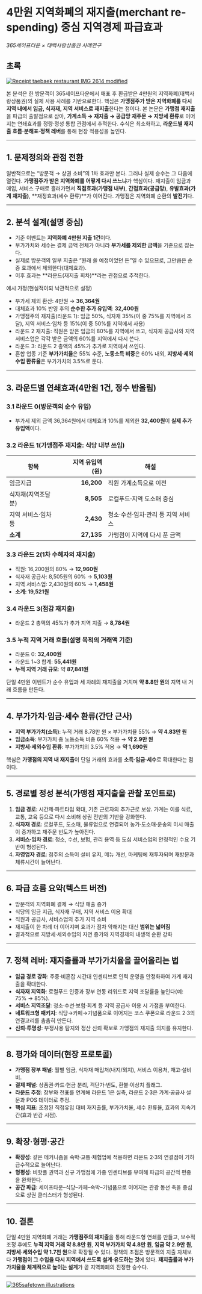 # 4만원 지역화폐의 **재지출(merchant re-spending)** 중심 지역경제 파급효과  
_365세이프타운 × 태백사랑상품권 사례연구_

## 초록
[![Receipt taebaek restaurant IMG 2614 modified](https://upload.wikimedia.org/wikipedia/commons/thumb/7/76/Receipt_taebaek_restaurant_IMG_2614_modified.jpg/256px-Receipt_taebaek_restaurant_IMG_2614_modified.jpg?20251006021724 "이태리집(태백시 소재), Public domain, via Wikimedia Commons")](https://commons.wikimedia.org/wiki/File:Receipt_taebaek_restaurant_IMG_2614_modified.jpg)

본 분석은 한 방문객이 365세이프타운에서 매표 후 환급받은 4만원의 지역화폐(태백사랑상품권)의 실제 사용 사례를 기반으로한다. 핵심은 **가맹점주가 받은 지역화폐를 다시 지역 내에서 임금, 식자재, 지역 서비스로 재지출**한다는 점이다. 본 논문은 **가맹점 재지출**을 파급의 출발점으로 삼아, **가계소득 → 재지출 → 공급망 재주문 → 지방세 환류**로 이어지는 연쇄효과를 정량·정성 통합 관점에서 추적한다. 수식은 최소화하고, **라운드별 재지출 흐름·분해표·정책 레버**를 통해 현장 적용성을 높인다.

---

## 1. 문제정의와 관점 전환
일반적으로는 “방문객 → 상권 소비”의 1차 효과만 본다. 그러나 실제 승수는 그 다음에 열린다. **가맹점주가 받은 지역화폐를 어떻게 다시 쓰느냐**가 핵심이다. 재지출이 임금과 매입, 서비스 구매로 흘러가면서 **직접효과(가맹점 내부)**, **간접효과(공급망)**, **유발효과(가계 재지출)**, **재정효과(세수 환류)**가 이어진다. 가맹점은 지역화폐 순환의 **발전기**다.

---

## 2. 분석 설계(설명 중심)
- 기준 이벤트는 **지역화폐 4만원 지출 1건**이다.  
- 부가가치와 세수는 결제 금액 전체가 아니라 **부가세를 제외한 금액**을 기준으로 잡는다.  
- 실제로 방문객의 일부 지출은 “원래 쓸 예정이었던 돈”일 수 있으므로, 그만큼은 순증 효과에서 제외한다(대체효과).  
- 이후 효과는 **라운드(재지출 회차)**라는 관점으로 추적한다.

예시 가정(현실적이되 낙관적으로 설정)
- 부가세 제외 환산: 4만원 → **36,364원**  
- 대체효과 10% 반영 후의 **순수한 추가 유입액**: **32,400원**  
- 가맹점주의 재지출(라운드 1): 임금 50%, 식자재 35%(이 중 75%를 지역에서 조달), 지역 서비스·임차 등 15%(이 중 50%를 지역에서 사용)  
- 라운드 2 재지출: 직원은 받은 임금의 80%를 지역에서 쓰고, 식자재 공급사와 지역 서비스업은 각각 받은 금액의 60%를 지역에서 다시 쓴다.  
- 라운드 3: 라운드 2 총액의 45%가 추가로 지역에서 쓰인다.  
- 혼합 업종 기준 **부가가치율**은 55% 수준, **노동소득 비중**은 60% 내외, **지방세·세외수입 환류율**은 부가가치의 3.5%로 둔다.

---

## 3. 라운드별 연쇄효과(4만원 1건, 정수 반올림)
### 3.1 라운드 0(방문객의 순수 유입)
- 부가세 제외 금액 36,364원에서 대체효과 10%를 제외한 **32,400원**이 **실제 추가 유입액**이다.

### 3.2 라운드 1(가맹점주 재지출: 식당 내부 쓰임)
| 항목 | 지역 유입액(원) | 해설 |
|---|---:|---|
| 임금지급 | **16,200** | 직원 가계소득으로 이전 |
| 식자재(지역조달분) | **8,505** | 로컬푸드·지역 도소매 중심 |
| 지역 서비스·임차 등 | **2,430** | 청소·수선·임차·관리 등 지역 서비스 |
| **소계** | **27,135** | 가맹점이 지역에 다시 푼 금액 |

### 3.3 라운드 2(1차 수혜자의 재지출)
- 직원: 16,200원의 80% → **12,960원**  
- 식자재 공급사: 8,505원의 60% → **5,103원**  
- 지역 서비스업: 2,430원의 60% → **1,458원**  
- **소계: 19,521원**

### 3.4 라운드 3(점감 재지출)
- 라운드 2 총액의 45%가 추가 지역 지출 → **8,784원**

### 3.5 누적 지역 거래 흐름(설명 목적의 거래액 기준)
- 라운드 0: **32,400원**  
- 라운드 1~3 합계: **55,441원**  
- **누적 지역 거래 규모**: 약 **87,841원**

단일 4만원 이벤트가 순수 유입과 세 차례의 재지출을 거치며 **약 8.8만 원**의 지역 내 거래 흐름을 만든다.

---

## 4. 부가가치·임금·세수 환류(간단 근사)
- **지역 부가가치(소득)**: 누적 거래 8.78만 원 × 부가가치율 55% → **약 4.83만 원**  
- **임금소득**: 부가가치 중 노동소득 비중 60% 적용 → **약 2.9만 원**  
- **지방세·세외수입 환류**: 부가가치의 3.5% 적용 → **약 1,690원**

핵심은 **가맹점의 지역 내 재지출**이 단일 거래의 효과를 **소득·임금·세수**로 확대한다는 점이다.

---

## 5. 경로별 정성 분석(가맹점 재지출을 관찰 포인트로)
1) **임금 경로**: 시간제·파트타임 확대, 기존 근로자의 추가근로 보상. 가계는 이를 식료, 교통, 교육 등으로 다시 소비해 상권 전반의 기반을 강화한다.  
2) **식자재 경로**: 로컬푸드, 도소매, 물류업으로 연결되어 농가·도소매·운송의 미시 매출이 증가하고 재주문 빈도가 높아진다.  
3) **서비스·임차 경로**: 청소, 수선, 보험, 관리 용역 등 도심 서비스업의 안정적인 수요 기반이 형성된다.  
4) **자영업자 경로**: 점주의 소득이 설비 유지, 메뉴 개선, 마케팅에 재투자되며 재방문과 체류시간이 늘어난다.

---

## 6. 파급 흐름 요약(텍스트 버전)
- 방문객의 지역화폐 결제 → 식당 매출 증가  
- 식당의 임금 지급, 식자재 구매, 지역 서비스 이용 확대  
- 직원과 공급사, 서비스업의 추가 지역 소비  
- 재지출이 한 차례 더 이어지며 효과가 점차 약해지는 대신 **범위는 넓어짐**  
- 결과적으로 지방세·세외수입의 자연 증가와 지역경제의 내생적 순환 강화

---

## 7. 정책 레버: 재지출률과 부가가치율을 끌어올리는 법
- **임금 경로 강화**: 주중·비혼잡 시간대 인센티브로 인력 운영을 안정화하여 가계 재지출을 확대한다.  
- **식자재 지역화**: 로컬푸드 인증과 장부 연동 리워드로 지역 조달률을 높인다(예: 75% → 85%).  
- **서비스 지역조달**: 청소·수선·보험·회계 등 지역 공급사 이용 시 가점을 부여한다.  
- **네트워크형 패키지**: 식당→카페→기념품으로 이어지는 코스 쿠폰으로 라운드 2·3의 연결고리를 촘촘히 만든다.  
- **신뢰·투명성**: 부정사용 탐지와 정산 신뢰 확보로 가맹점의 재지출 의지를 유지한다.

---

## 8. 평가와 데이터(현장 프로토콜)
- **가맹점 장부 패널**: 월별 임금, 식자재 매입처(내지/외지), 서비스 이용처, 재고·설비비.  
- **결제 패널**: 상품권·카드·현금 분리, 객단가·빈도, 환불·이상치 플래그.  
- **라운드 추정**: 장부와 전표를 연계해 라운드 1은 실측, 라운드 2·3은 가계·공급사 설문과 POS 데이터로 추정.  
- **핵심 지표**: 조정된 직접유입 대비 재지출률, 부가가치율, 세수 환류율, 효과의 지속기간(효과 반감 시점).

---

## 9. 확장·형평·공간
- **확장성**: 같은 메커니즘을 숙박·교통·체험업에 적용하면 라운드 2·3의 연결점이 기하급수적으로 늘어난다.  
- **형평성**: 비핫플 권역과 신규 가맹점에 가중 인센티브를 부여해 파급의 공간적 편중을 완화한다.  
- **공간 파급**: 세이프타운–식당–카페–숙박–기념품으로 이어지는 관광 동선 축을 중심으로 상권 클러스터가 형성된다.

---

## 10. 결론
단일 4만원 지역화폐 거래는 **가맹점주의 재지출**을 통해 라운드형 연쇄를 만들고, 보수적 조정 후에도 **누적 지역 거래 약 8.8만 원**, **지역 부가가치 약 4.8만 원**, **임금 약 2.9만 원**, **지방세·세외수입 약 1.7천 원**으로 확장될 수 있다. 정책의 초점은 방문객의 지출 자체보다 **가맹점이 그 수입을 다시 지역에서 쓰도록 설계·유도하는 것**에 있다. **재지출률과 부가가치율을 체계적으로 높이는 설계**가 곧 지역화폐의 진정한 승수다.

---

[![365safetown illustrations](https://upload.wikimedia.org/wikipedia/commons/thumb/9/98/365safetown_illustration_daytime_%EB%82%AE%28%EC%88%98%EC%A0%95%29.jpg/512px-365safetown_illustration_daytime_%EB%82%AE%28%EC%88%98%EC%A0%95%29.jpg?20250930233259)](https://commons.wikimedia.org/wiki/File:365safetown_illustration_daytime_%EB%82%AE(%EC%88%98%EC%A0%95).jpg "Choikwangmo25, CC0, via Wikimedia Commons")
